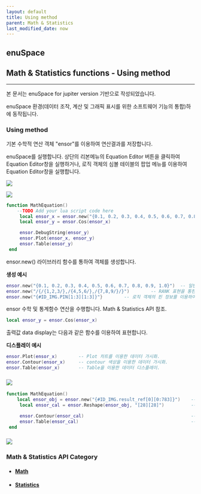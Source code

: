 ```yaml
---
layout: default
title: Using method
parent: Math & Statistics
last_modified_date: now
---
```


## enuSpace

## Math & Statistics functions - Using method

---

본 문서는 enuSpace for jupiter version 기반으로 작성되었습니다.

enuSpace 환경\(데이터 조작, 계산 및 그래픽 표시를 위한 소프트웨어 기능의 통합\)하에 동작됩니다.

### Using method

기본 수학적 연산 객체 "ensor"를 이용하여 연산결과를 저장합니다.

enuSpace를 실행합니다. 상단의 리본메뉴의 Equation Editor 버튼을 클릭하여 Equation Editor창을 실행하거나, 로직 객체의 심볼 테이블의 팝업 메뉴를 이용하여 Equation Editor창을 실행합니다.

![](./assets/statistics/equationeditor.png)

![](./assets/statistics/equationeditor1.png)

```lua
function MathEquation()
    --TODO Add your lua script code here
     local ensor_x = ensor.new("{0.1, 0.2, 0.3, 0.4, 0.5, 0.6, 0.7, 0.8, 0.9, 1.0}")
     local ensor_y = ensor.Cos(ensor_x)

     ensor.DebugString(ensor_y)
     ensor.Plot(ensor_x, ensor_y)
     ensor.Table(ensor_y)
 end
```

ensor.new\(\) 라이브러리 함수를 통하여 객체를 생성합니다.

**생성 예시**

```lua
ensor.new("{0.1, 0.2, 0.3, 0.4, 0.5, 0.6, 0.7, 0.8, 0.9, 1.0}")  -- 일반 배열 생성
ensor.new("/{/{1,2,3/},/{4,5,6/},/{7,8,9/}/}")        -- RANK 표현을 통한 배열 생성
ensor.new("{#ID_IMG.PIN[1:3][1:3]}"}        -- 로직 객체의 핀 정보를 이용하여 ensor객체를 생성
```

ensor 수학 및 통계함수 연산을 수행합니다. Math & Statistics API 참조.

```lua
local ensor_y = ensor.Cos(ensor_x)
```

출력값 data display는 다음과 같은 함수를 이용하여 표현합니다.

**디스플레이 예시**

```lua
ensor.Plot(ensor_x)        -- Plot 차트를 이용한 데이터 가시화.
ensor.Contour(ensor_x)     -- contour 색상을 이용한 데이터 가시화.
ensor.Table(ensor_x)       -- Table을 이용한 데이터 디스플레이.
```

### ![](./assets/statistics/ensor_data_visualization.png)

```lua
function MathEquation()
    local ensor_obj = ensor.new("{#ID_IMG.result_ref[0][0:783]}")    -- 784개의 배열 정보를 가져옴 
     local ensor_cal = ensor.Reshape(ensor_obj, "[28][28]")          -- 784의 배열을 28by28 2차원 배열로 변경

     ensor.Contour(ensor_cal)                                        -- Contour를 이용한 데이터 가시화
     ensor.Table(ensor_cal)                                          -- 2차원 배열 정보 테이블로 현시
 end
```

### ![](./assets/statistics/contour_data_visualization.png)

### Math & Statistics API Category

* #### [Math](/statistics/math-api.html)
* #### [Statistics](/statistics/statistics-api.html)



